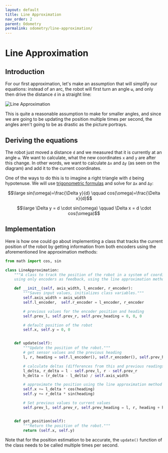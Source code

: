 ```yaml
---
layout: default
title: Line Approximation
nav_order: 2
parent: Odometry
permalink: odometry/line-approximation/
---
```


# Line Approximation

## Introduction
For our first approximation, let's make an assumption that will simplify our equations: instead of an arc, the robot will first turn an angle `ω`, and only then drive the distance `d` in a straight line:

![Line Approximation]({{site.url}}/assets/images/odometry/line-approximation.png "Line Approximation")

This is quite a reasonable assumption to make for smaller angles, and since we are going to be updating the position multiple times per second, the angles aren't going to be as drastic as the picture portrays.


## Deriving the equations
The robot just moved a distance `d` and we measured that it is currently at an angle `ω`. We want to calculate, what the new coordinates `x` and `y` are after this change. In other words, we want to calculate `Δx` and `Δy` (as seen on the diagram) and add it to the current coordinates.

One of the ways to do this is to imagine a right triangle with `d` being hypotenuse. We will use [trigonometric formulas](https://www2.clarku.edu/faculty/djoyce/trig/formulas.html) and solve for `Δx` and `Δy`:

$$\large sin(\omega)=\frac{\Delta y}{d} \qquad cos(\omega)=\frac{\Delta x}{d}$$

$$\large \Delta y = d \cdot sin(\omega) \qquad \Delta x = d \cdot cos(\omega)$$


## Implementation
Here is how one could go about implementing a class that tracks the current position of the robot by getting information from both encoders using the aforementioned line approximation methods:

```python
from math import cos, sin

class LineApproximation:
    """A class to track the position of the robot in a system of coordinates
    using only encoders as feedback, using the line approximation method."""

    def __init__(self, axis_width, l_encoder, r_encoder):
        """Saves input values, initializes class variables."""
        self.axis_width = axis_width
        self.l_encoder,  self.r_encoder = l_encoder, r_encoder

        # previous values for the encoder position and heading
        self.prev_l, self.prev_r, self.prev_heading = 0, 0, 0

        # default position of the robot
        self.x, self.y = 0, 0


    def update(self):
        """Update the position of the robot."""
        # get sensor values and the previous heading
        l, r, heading = self.l_encoder(), self.r_encoder(), self.prev_heading

        # calculate deltas (differences from this and previous readings)
        l_delta, r_delta = l - self.prev_l, r - self.prev_r
        h_delta = (r_delta - l_delta) / self.axis_width

        # approximate the position using the line approximation method
        self.x += l_delta * cos(heading)
        self.y += r_delta * sin(heading)

        # Set previous values to current values
        self.prev_l, self.prev_r, self.prev_heading = l, r, heading + h_delta


    def get_position(self):
        """Return the position of the robot."""
        return (self.x, self.y)
```

Note that for the position estimation to be accurate, the `update()` function of the class needs to be called multiple times per second.
